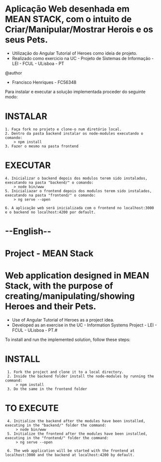 

# Aplicação Web desenhada em MEAN STACK, com o intuito de Criar/Manipular/Mostrar Herois e os seus Pets.
 - Utilização do Angular Tutorial of Heroes como ideia de projeto.
 - Realizado como exercicio na UC - Projeto de Sistemas de Informação - LEI - FCUL - ULisboa - PT


@author
- Francisco Henriques - FC56348

 
Para instalar e executar a solução implementada proceder do seguinte modo:

# INSTALAR

    1. Faça fork no projeto e clone-o num diretório local.
    2. Dentro da pasta backend instalar os node-modules executando o comando:
        > npm install
    3. Fazer o mesmo na pasta frontend

# EXECUTAR

    4. Inicializar o backend depois dos modulos terem sido instalados, executando na pasta "backend/" o comando: 
        > node bin/www
    5. Inicialiazar o frontend depois dos modulos terem sido instalados, executando na pasta "frontend/" o comando: 
        > ng serve --open

    6. A aplicação web será inicializada com o frontend no localhost:3000 e o backend no localhost:4200 por default.



# --English--


# Project - MEAN Stack
# Web application designed in MEAN Stack, with the purpose of creating/manipulating/showing Heroes and their Pets.
 - Use of Angular Tutorial of Heroes as a project idea.
 - Developed as an exercise in the UC - Information Systems Project - LEI - FCUL - ULisboa - PT.#


To install and run the implemented solution, follow these steps:

# INSTALL

     1. Fork the project and clone it to a local directory.
     2. Inside the backend folder install the node-modules by running the command:
         > npm install
     3. Do the same in the frontend folder

# TO EXECUTE

     4. Initialize the backend after the modules have been installed, executing in the "backend/" folder the command:
         > node bin/www
     5. Initialize the frontend after the modules have been installed, executing in the "frontend/" folder the command:
         > ng serve --open

     6. The web application will be started with the frontend at localhost:3000 and the backend at localhost:4200 by default.

